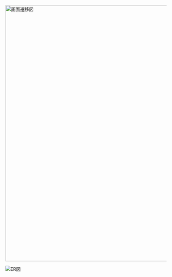 <img width="800" alt="画面遷移図" src="https://github.com/ttamura09/rails-app/assets/145824319/f608b771-c425-4794-a0a4-13561ba0ab3d">

![ER図](https://github.com/ttamura09/rails-app/assets/145824319/a76be04e-3d61-457d-9cf0-cbeb53553902)
